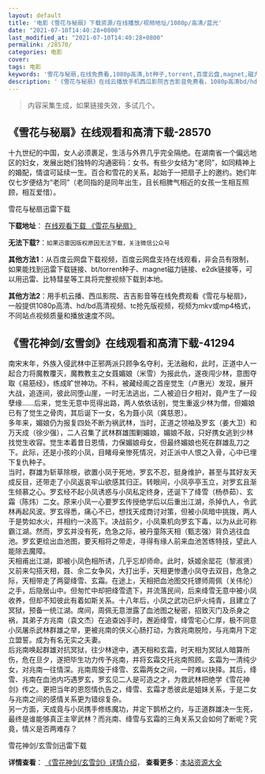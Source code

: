 ```yaml
---
layout: default
title: '电影《雪花与秘扇》下载资源/在线播放/视频地址/1080p/高清/蓝光'
date: "2021-07-10T14:40:28+0800"
last_modified_at: "2021-07-10T14:40:28+0800"
permalink: /28570/
categories: 电影
cover:
tags: 电影
keywords: '雪花与秘扇,在线免费看,1080p高清,bt种子,torrent,百度云盘,magnet,磁力链,迅雷下载资源'
description: '《雪花与秘扇》在线云播放手机西瓜影院吉吉影音免费看，1080p高清bd/hd未删减完整版和tc抢先枪版，mkv/mp4格式，附带bt/torrent种子、magnet/磁力链、百度云盘、网盘资源迅雷下载链接'
---
```


>内容采集生成，如果链接失效，多试几个。


## 《雪花与秘扇》在线观看和高清下载-28570

十九世纪的中国，女人必须裹足，生活与外界几乎完全隔绝。在湖南省一个偏远地区的妇女，发展出她们独特的沟通密码：女书。有些少女结为&ldquo;老同”，如同精神上的婚配，情谊可延续一生。百合和雪花的关系，起始于一把扇子上的邀约。她们年仅七岁便结为“老同”（老同指的是同年出生，且长相脾气相近的女孩一生相互照顾，相互爱惜）。


雪花与秘扇迅雷下载

**下载地址**： [在线观看下载 《雪花与秘扇》](https://www.993dy.com//vod-detail-id-19930.html) 


**无法下载?**：`如果迅雷因版权原因无法下载，关注微信公众号 `

**其他方法1**：从百度云网盘下载视频，百度云网盘支持在线观看，非会员有限制，如果能找到迅雷下载链接、bt/torrent种子、magnet磁力链接、e2dk链接等，可以用迅雷、比特彗星等工具将完整视频下载到本地。

**其他方法2**：用手机云播、西瓜影院、吉吉影音等在线免费观看《雪花与秘扇》，一般提供1080p高清、hd/bd高清视频、tc抢先版视频，视频为mkv或mp4格式，不同站点视频质量和播放速度不同。


## 《雪花神剑/玄雪剑》在线观看和高清下载-41294

南宋末年，外族入侵武林中正邪两派只顾争名夺利，无法融和，此时，正道中人一起合力将魔教覆灭，魔教教主之女聂媚娘（米雪）为报此仇，遂夜闯少林，意图夺取《易筋经》，练成旷世神功。不料，被藏经阁之首座觉生（卢惠光）发现，展开大战，追逐间，彼此同堕山崖，一时无法逃出，二人被迫日夕相对，竟产生了一段孽缘&hellip;…后来，觉生无意中觅得出路，两人依依话别，觉生重返少林为僧，但媚娘已有了觉生之骨肉，其后诞下一女，名为聂小凤（龚慈恩）。<br />多年来，媚娘仍为报复四处不断为祸武林，当时，正道之领袖及罗玄（姜大卫）和万天成（徐少强），二人召集了武林群雄围剿媚娘，媚娘不敌，只好携女逃到少林找觉生收容。觉生本着昔日恩情，力保媚娘母女，但最终媚娘也死在群雄乱刀之下。此际，还是小孩的小凤，目睹母亲惨死情况，对正派中人恨之入骨，心中已埋下复仇种子。<br />当时，群雄为斩草除根，欲置小凤于死地，罗玄不忍，挺身维护，甚至与其好友天成反目，还带走了小凤返哀牢山欲感其归正。转眼间，小凤亭亭玉立，对罗玄且渐生倾慕之心。罗玄经不起小凤诱惑与小凤私定终身，还诞下了绛雪（杨恭茹）、玄霜（陈炜）二女。原来小凤一心要罗玄传授绝学后以后重出江湖，杀掉仇人，令武林再起风波。罗玄得悉，痛心不已，想找天成商讨对策，但被小凤暗中挑拨，两人于是势如水火，并相约一决高下。决战前夕，小凤乘机向罗玄下毒，以为从此可称霸江湖。然而，罗玄并没有死，危急之际，被丹童陈天相（甄志强）背负逃往血池。罗玄更绘出血池图，要天相将之带走，寻得有缘人前来血池苦练特技，望此人能除去魔障。<br />天相甫出江湖，即被小凤色相所诱，几乎忘却师命。此时，妖姬余罂花（黎淑贤）又前来勾搭天相，聂、余二女争风，大打出手，天相更惨遭小凤夺去双目，危急之际，天相带走了两婴绛雪、玄霜。在途上，天相把血池图交托镖师周佩（关伟伦）之手，后隐居山中。但匆忙中却把绛雪遗下，并流落民间，后来绛雪无意中被小凤收养，但却不知彼此有着如斯关系。十八年后，小凤之武功已炉火纯青，且建立了冥狱，预备一统江湖。席间，周佩无意泄露了血池图之秘密，招致灭门及杀身之祸，其弟子方兆南（袁文杰）在追查凶手时，邂逅绛雪，绛雪宅心仁厚，极不同意小凤屠杀武林群雄之举，更被兆南的侠义心肠打动，为救兆南脱险，与兆南月下定立盟誓。成为有名无实之夫妻。<br />后兆南唤起群雄对抗冥狱，往少林途中，遇天相和玄霜，时天相为冥狱人暗算所伤，危在旦夕，遂把毕生功力传予兆南，并将玄霜交托兆南照顾。玄霜为一清纯少女，对兆南一往情深。兆南周旋于绛雪、玄霜两女之间，一时难以抉择。其后，绛雪、兆南在血池内巧遇罗玄，罗玄见二人是可造之才，为救武林把绝学《雪花神剑》传之。更把当年的恩怨情仇告之，绛雪、玄霜才悉彼此是姐妹关系，于是二女与兆南之间的感情关系更为错综复杂。<br />另一方面，天成竟与小凤携手修练魔功，并定下鹊桥之约，与正道群雄决一生死，最终是谁能够真正主宰武林？而兆南、绛雪与玄霜的三角关系又会如何了断呢？究竟，情义是否两难存？


雪花神剑/玄雪剑迅雷下载

**详情查看**： [《雪花神剑/玄雪剑》详情介绍](/movie/41294/)， **查看更多**：[本站资源大全](/movie/t/all/)

